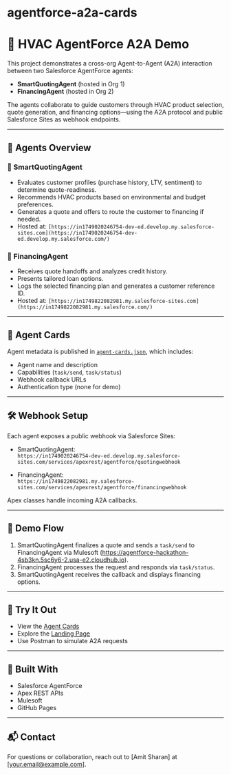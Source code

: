 # agentforce-a2a-cards
# 🤖 HVAC AgentForce A2A Demo

This project demonstrates a cross-org Agent-to-Agent (A2A) interaction between two Salesforce AgentForce agents:

- **SmartQuotingAgent** (hosted in Org 1)
- **FinancingAgent** (hosted in Org 2)

The agents collaborate to guide customers through HVAC product selection, quote generation, and financing options—using the A2A protocol and public Salesforce Sites as webhook endpoints.

---

## 🧠 Agents Overview

### 🔹 SmartQuotingAgent
- Evaluates customer profiles (purchase history, LTV, sentiment) to determine quote-readiness.
- Recommends HVAC products based on environmental and budget preferences.
- Generates a quote and offers to route the customer to financing if needed.
- Hosted at: `[https://in1749020246754-dev-ed.develop.my.salesforce-sites.com](https://in1749020246754-dev-ed.develop.my.salesforce.com/)`

### 🔹 FinancingAgent
- Receives quote handoffs and analyzes credit history.
- Presents tailored loan options.
- Logs the selected financing plan and generates a customer reference ID.
- Hosted at: `[https://in1749822082981.my.salesforce-sites.com](https://in1749822082981.my.salesforce.com/)`

---

## 🔗 Agent Cards

Agent metadata is published in [`agent-cards.json`](agent-cards.json), which includes:

- Agent name and description
- Capabilities (`task/send`, `task/status`)
- Webhook callback URLs
- Authentication type (none for demo)

---

## 🛠️ Webhook Setup

Each agent exposes a public webhook via Salesforce Sites:

- SmartQuotingAgent:  
  `https://in1749020246754-dev-ed.develop.my.salesforce-sites.com/services/apexrest/agentforce/quotingwebhook`

- FinancingAgent:  
  `https://in1749822082981.my.salesforce-sites.com/services/apexrest/agentforce/financingwebhook`

Apex classes handle incoming A2A callbacks.

---

## 🧪 Demo Flow

1. SmartQuotingAgent finalizes a quote and sends a `task/send` to FinancingAgent via Mulesoft (https://agentforce-hackathon-4sb3kn.5sc6y6-2.usa-e2.cloudhub.io).
2. FinancingAgent processes the request and responds via `task/status`.
3. SmartQuotingAgent receives the callback and displays financing options.

---

## 🚀 Try It Out

- View the [Agent Cards](agent-cards.json)
- Explore the [Landing Page]([agent-cards.json](https://sharaa02.github.io/agentforce-a2a-cards/))
- Use Postman to simulate A2A requests

---

## 🏁 Built With

- Salesforce AgentForce
- Apex REST APIs
- Mulesoft
- GitHub Pages

---

## 📬 Contact

For questions or collaboration, reach out to [Amit Sharan] at [your.email@example.com].
